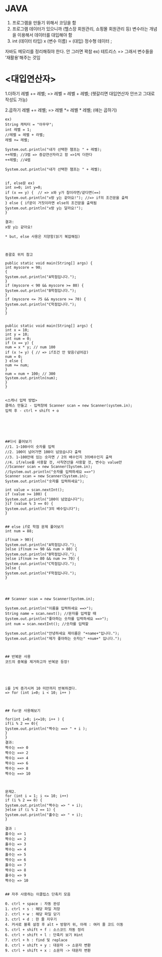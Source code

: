 # JAVA
1. 프로그램을 만들기 위해서 코딩을 함
2. 프로그램 데이터가 있으니까 (헬스장 회원관리, 쇼핑몰 회원관리 등)
   변수라는 개념을 이용해서 데이터를 대입해야 함
3. int (데이터 타입) x (변수 이름)
    = (대입) 정수형 데이터 ;

자바도 메모리를 정리해줘야 한다. 안 그러면 꽉참 ex) 테트리스
=> 그래서 변수들을 '재활용'해주는 것임 


# <대입연산자>
1.더하기
레벨 += 레벨;
=>  레벨 = 레벨 + 레벨; (헷갈리면 대입연산자 안쓰고 그대로 작성도 가능)

2.곱하기
레벨 += 레벨;
=> 레벨 *= 레벨 * 레벨;    (얘는 곱하기)



    ex)
	String 캐릭터 = "아무무";
	int 레벨 = 1;
	//레벨 = 레벨 + 라벨;	
	레벨 += 레벨;
	
	System.out.println("내가 선택한 챔프는 " + 레벨);
	++레벨; //3렙 => 증감연산자라고 함 =>1씩 더한다
	++레벨; //4렙
	
	System.out.println("내가 선택한 챔프는 " + 레벨);


	if, else문 ex)
	int x=0; int y=0;
	if (x == y) {  // => x와 y가 참이라면/같다면(==)
	System.out.println("x랑 y는 같아요!"); //=> if의 조건문을 출력
	} else { if문이 거짓이라면 else의 조건문을 출력됨
 	System.out.println("x랑 y는 달라요!");
	}

	결과:
	x랑 y는 같아요! 

	* but, else 사용은 지양함(읽기 복잡해짐)



	중괄호 위치 참고

	public static void main(String[] args) {
	int myscore = 90;
	{
	System.out.println("A학점입니다.");
	}
	if (myscore < 90 && myscore >= 80) {
	System.out.println("B학점입니다.");
	}
	if (myscore <= 75 && myscore >= 70) {
	System.out.println("C학점입니다.");
	}
	}


	public static void main(String[] args) {
	int x = 10;
	int y = 10;
	int num = 0;
	if (x == y) {
	num = x * y; // num 100
	if (x != y) { // => if조건 안 맞음(넘어감)
	num = 0;
	} else {
	num += num;
	}
	num = num + 100; // 300
	System.out.println(num);
	}
	}


    <스캐너 입력 방법>
	클래스 만들고 - 입력창에 Scanner scan = new Scanner(system.in); 
    입력 후 - ctrl + shift + o


	



    ##다시 풀어보기	
	//1. 1~100사이 숫자를 입력
	//2. 100이 넘어가면 100이 넘었습니다 출력
	//3. 1~100안에 있는 숫자면 / 2의 배수인지 3의배수인지 출력
	//4. if/else를 사용할 것, 사칙연산을 사용할 것, 변수는 value만
	//Scanner scan = new Scanner(System.in);
	//System.out.println("숫자를 입력하세요 ==>")
	Scanner scan = new Scanner(System.in);
	System.out.println("숫자를 입력하세요");
		
	int value = scan.nextInt();
	if (value >= 100) {			
	System.out.println("100이 넘었습니다");
	}if (value % 3 == 0) {
	System.out.println("3의 배수입니다");
	}

		
	## else if로 학점 문제 풀어보기
	int num = 88;
		
	if(num > 90){
	System.out.println("A학점입니다.");
	}else if(num >= 90 && num > 80) {
	System.out.println("B학점입니다.");
	}else if(num >= 80 && num >= 70) { 
	System.out.println("C학점입니다.");
	}else {
	System.out.println("F학점입니다.");
	}
	



   	## Scanner scan = new Scanner(System.in);
		
	System.out.println("이름을 입력하세요 ==>");
	String name = scan.next(); //문자를 입력할 때
	System.out.println("좋아하는 숫자를 입력하세요 ==>");
	int num = scan.nextInt(); //숫자를 입력할 
		
	System.out.println("안녕하세요 제이름은 "+name+"입니다.");
	System.out.println("제가 좋아하는 숫자는" +num+" 입니다.");
	


	## 반복문 사용
    코드의 중복을 제거하고자 반복문 등장!


    	


  	i를 1씩 증가시켜 10 미만까지 반복하겠다.
  	=> for (int i=0; i < 10; i++ ) 



	## for문 사용해보기
	
	for(int i=0; i<=10; i++ ) {
	if(i % 2 == 0){
	System.out.println("짝수는 ==> " + i );
	}	
	}
	결과:
	짝수는 ==> 0
	짝수는 ==> 2
	짝수는 ==> 4
	짝수는 ==> 6
	짝수는 ==> 8
	짝수는 ==> 10



	문제2.
	for (int i = 1; i <= 10; i++) 
	if (i % 2 == 0) {
	System.out.println("짝수는 => " + i);
	}else if (i % 2 == 1) {
	System.out.println("홀수는 => " + i);
	}

	결과 : 
    홀수는 => 1
	짝수는 => 2
	홀수는 => 3
	짝수는 => 4
	홀수는 => 5
	짝수는 => 6
	홀수는 => 7
	짝수는 => 8
	홀수는 => 9
	짝수는 => 10


	## 자주 사용하는 이클립스 단축키 모음 

	0. ctrl + space : 자동 완성
	1. ctrl + s : 해당 파일 저장
	2. ctrl + w : 해당 파일 닫기
	3. ctrl + d : 한 줄 지우기
	4. 커서로 블록 설정 후 alt + 방향키 위, 아래 : 여러 줄 코드 이동
	5. ctrl + shift + f : 소스코드 자동 정리
	6. ctrl + shift + l : 단축키 보기 Hint
	7. ctrl + h : find 및 replace
	8. ctrl + shift + y : 대문자 -> 소문자 변환
	9. ctrl + shift + x : 소문자 -> 대문자 변환

